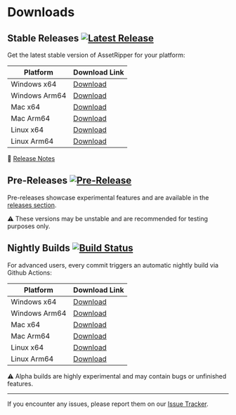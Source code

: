 # Downloads

## Stable Releases [![Latest Release](https://img.shields.io/github/v/release/AssetRipper/AssetRipper?label=Latest%20Release&style=flat-square)](https://github.com/AssetRipper/AssetRipper/releases/latest)

Get the latest stable version of AssetRipper for your platform:

| Platform      | Download Link                                                                                             |
|---------------|-----------------------------------------------------------------------------------------------------------|
| Windows x64   | [Download](https://github.com/AssetRipper/AssetRipper/releases/latest/download/AssetRipper_win_x64.zip)   |
| Windows Arm64 | [Download](https://github.com/AssetRipper/AssetRipper/releases/latest/download/AssetRipper_win_arm64.zip) |
| Mac x64       | [Download](https://github.com/AssetRipper/AssetRipper/releases/latest/download/AssetRipper_mac_x64.zip)   |
| Mac Arm64     | [Download](https://github.com/AssetRipper/AssetRipper/releases/latest/download/AssetRipper_mac_arm64.zip) |
| Linux x64     | [Download](https://github.com/AssetRipper/AssetRipper/releases/latest/download/AssetRipper_linux_x64.zip) |
| Linux Arm64     | [Download](https://github.com/AssetRipper/AssetRipper/releases/latest/download/AssetRipper_linux_arm64.zip) |

📝 [Release Notes](https://github.com/AssetRipper/AssetRipper/releases/latest)

## Pre-Releases [![Pre-Release](https://img.shields.io/github/v/release/AssetRipper/AssetRipper?include_prereleases&label=Pre-Release&style=flat-square)](https://github.com/AssetRipper/AssetRipper/releases)

Pre-releases showcase experimental features and are available in the [releases section](https://github.com/AssetRipper/AssetRipper/releases).

⚠️ These versions may be unstable and are recommended for testing purposes only.

## Nightly Builds [![Build Status](https://img.shields.io/github/workflow/status/AssetRipper/AssetRipper/Publish/master?label=Build%20Status&style=flat-square)](https://nightly.link/AssetRipper/AssetRipper/workflows/publish/master)

For advanced users, every commit triggers an automatic nightly build via Github Actions:

| Platform      | Download Link                                                                                               |
|---------------|-------------------------------------------------------------------------------------------------------------|
| Windows x64   | [Download](https://nightly.link/AssetRipper/AssetRipper/workflows/publish/master/AssetRipper_win_x64.zip)   |
| Windows Arm64 | [Download](https://nightly.link/AssetRipper/AssetRipper/workflows/publish/master/AssetRipper_win_arm64.zip) |
| Mac x64       | [Download](https://nightly.link/AssetRipper/AssetRipper/workflows/publish/master/AssetRipper_mac_x64.zip)   |
| Mac Arm64     | [Download](https://nightly.link/AssetRipper/AssetRipper/workflows/publish/master/AssetRipper_mac_arm64.zip) |
| Linux x64     | [Download](https://nightly.link/AssetRipper/AssetRipper/workflows/publish/master/AssetRipper_linux_x64.zip) |
| Linux Arm64     | [Download](https://nightly.link/AssetRipper/AssetRipper/workflows/publish/master/AssetRipper_linux_arm64.zip) |

⚠️ Alpha builds are highly experimental and may contain bugs or unfinished features.

---

If you encounter any issues, please report them on our [Issue Tracker](https://github.com/AssetRipper/AssetRipper/issues).